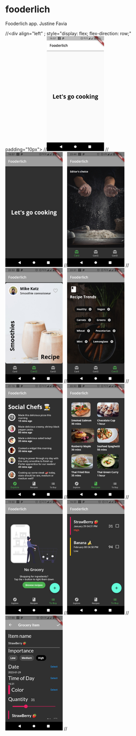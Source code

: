 # fooderlich

Fooderlich app. Justine Favia 

//<div align="left" ; style="display: flex; flex-direction: row;" padding="10px">
    //<img src="screenshots/screenshot1.jpg" width = "180">
    //<img src="screenshots/screenshot2.jpg" width = "180">
    //<img src="screenshots/screenshot3.jpg" width = "180">
    //<img src="screenshots/screenshot4.jpg" width = "180">
    //<img src="screenshots/screenshot5.jpg" width = "180">
    //<img src="screenshots/screenshot6.jpg" width = "180">
    //<img src="screenshots/screenshot7.jpg" width = "180">
    //<img src="screenshots/screenshot8.jpg" width = "180">
    //<img src="screenshots/screenshot9.jpg" width = "180">
    //<img src="screenshots/screenshot10.jpg" width = "180">
//</div>
